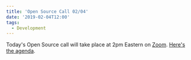 ```yaml
---
title: 'Open Source Call 02/04'
date: '2019-02-04T12:00'
tags:
  - Development
---
```


Today's Open Source call will take place at 2pm Eastern on
[Zoom](https://zoom.us/j/892306434).
[Here's the agenda](https://docs.google.com/document/d/1DVpCYtcZeVz3gd_Qj_bZ8HiSHxTQaS_eaclv244VFWE/edit?usp=sharing).
